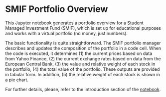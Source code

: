 # SMIF Portfolio Overview

This Jupyter notebook generates a portfolio overview for a Student Managed Investment Fund (SMIF), which is set up for educational purposes and works with a virtual portfolio (no money, just numbers).

The basic functionality is quite straightforward. The SMIF portfolio manager describes and updates the composition of the portfolio in a code cell. When the code is executed, it determines (1) the current prices based on data from Yahoo Finance, (2) the current exchange rates based on data from the European Central Bank, (3) the value and relative weight of each stock in the portfolio, (4) the total value of the portfolio. These outputs are provided in tabular form. In addition, (5) the relative weight of each stock is shown in a pie chart.

For further details, please, refer to the introduction section of the [notebook](https://github.com/felicia-sch/SMIFportfolio/blob/main/portfolio.ipynb).
